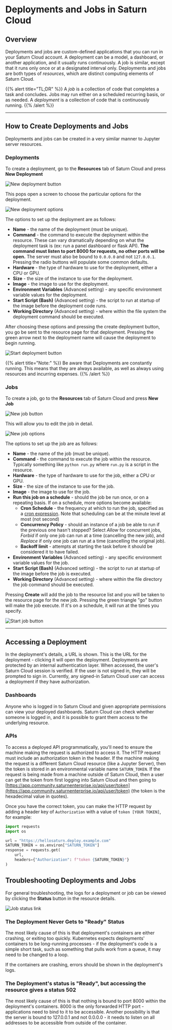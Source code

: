 # Deployments and Jobs in Saturn Cloud
## Overview

Deployments and jobs are custom-defined applications that you can run in your Saturn Cloud account. A deployment can be a model, a dashboard, or another application, and it usually runs continuously. A job is similar, except that it runs only once or at a designated interval only. Deployments and jobs are both types of _resources_, which are distinct computing elements of Saturn Cloud.

{{% alert title="TL;DR" %}}
A _job_ is a collection of code that completes a task and concludes. Jobs may run either on a scheduled recurring basis, or as needed. A _deployment_ is a collection of code that is continuously running.
{{% /alert %}}

***

## How to Create Deployments and Jobs

Deployments and jobs can be created in a very similar manner to Jupyter server resources.

### Deployments

To create a deployment, go to the **Resources** tab of Saturn Cloud and press **New Deployment**

![New deployment button](/images/docs/new-deployment-button.jpg "doc-image")

This pops open a screen to choose the particular options for the deployment.

![New deployment options](/images/docs/new-deployment-options.jpg "doc-image")

The options to set up the deployment are as follows:

* __Name__ - the name of the deployment (must be unique).
* __Command__ - the command to execute the deployment within the resource. These can vary dramatically depending on what the deployment task is (ex: run a panel dashboard or flask API). **The command must listen to port 8000 for requests, no other ports will be open.** The server must also be bound to `0.0.0.0` and not `127.0.0.1`. Pressing the radio buttons will populate some common defaults.
* __Hardware__ - the type of hardware to use for the deployment, either a CPU or GPU.
* __Size__ - the size of the instance to use for the deployment.
* __Image__ - the image to use for the deployment.
* __Environment Variables__ (Advanced setting) - any specific environment variable values for the deployment.
* __Start Script (Bash)__ (Advanced setting) - the script to run at startup of the image before the deployment code runs.
* __Working Directory__ (Advanced setting) - where within the file system the deployment command should be executed.

After choosing these options and pressing the create deployment button, you go be sent to the resource page for that deployment. Pressing the green arrow next to the deployment name will cause the deployment to begin running.

![Start deployment button](/images/docs/start-deployment.jpg "doc-image")

{{% alert title="Note:" %}}
Be aware that Deployments are constantly running.  This means that they are always available, as well as always using resources and incurring expenses.
{{% /alert %}}

### Jobs

To create a job, go to the **Resources** tab of Saturn Cloud and press **New Job**

![New job button](/images/docs/new-job-button.jpg "doc-image")

This will allow you to edit the job in detail.

![New job options](/images/docs/new-job-options.jpg "doc-image")

The options to set up the job are as follows:

* __Name__ - the name of the job (must be unique).
* __Command__ - the command to execute the job within the resource. Typically something like `python run.py` where `run.py` is a script in the resource.
* __Hardware__ - the type of hardware to use for the job, either a CPU or GPU.
* __Size__ - the size of the instance to use for the job.
* __Image__ - the image to use for the job.
* __Run this job on a schedule__ - should the job be run once, or on a repeating basis. If on a schedule, more options become available:
  * __Cron Schedule__ - the frequency at which to run the job, specified as a <a href="https://pkg.go.dev/gopkg.in/robfig/cron.v2" target='_blank' rel='noopener'>cron expression</a>. Note that scheduling can be at the minute level at most (not second)
  * __Concurrency Policy__ - should an instance of a job be able to run if the previous one hasn't stopped? Select _Allow_ for concurrent jobs, _Forbid_ if only one job can run at a time (cancelling the new job), and _Replace_ if only one job can run at a time (cancelling the original job).
  * __Backoff limit__ - attempts at starting the task before it should be considered it to have failed.
* __Environment Variables__ (Advanced setting) - any specific environment variable values for the job.
* __Start Script (Bash)__ (Advanced setting) - the script to run at startup of the image before the job is executed.
* __Working Directory__ (Advanced setting) - where within the file directory the job command should be executed.

Pressing **Create** will add the job to the resource list and you will be taken to the resource page for the new job. Pressing the green triangle "go" button will make the job execute. If it's on a schedule, it will run at the times you specify.

![Start job button](/images/docs/start-job.jpg "doc-image")

***

## Accessing a Deployment

In the deployment's details, a URL is shown. This is the URL for the deployment - clicking it will open the deployment.  Deployments are protected by an internal authentication layer. When accessed, the user's Saturn Cloud session is verified. If the user is not signed in, they will be prompted to sign in. Currently, any signed-in Saturn Cloud user can access a deployment if they have authorization.

### Dashboards

Anyone who is logged in to Saturn Cloud and given appropriate permissions can view your deployed dashboards. Saturn Cloud can check whether someone is logged in, and it is possible to grant them access to the underlying resource.

### APIs

To access a deployed API programmatically, you'll need to ensure the machine making the request is authorized to access it. The HTTP request must include an authorization token in the header. If the machine making the request is a different Saturn Cloud resource (like a Jupyter Server), then the token is stored in an environmental variable name `SATURN_TOKEN`. If the request is being made from a machine outside of Saturn Cloud, then a user can get the token from first logging into Saturn Cloud and then going to [https://app.community.saturnenterprise.io/api/user/token](https://app.community.saturnenterprise.io/api/user/token) (the token is the hexadecimal value in quotes).

Once you have the correct token, you can make the HTTP request by adding a header key of `Authorization` with a value of `token [YOUR TOKEN]`, for example:

```python
import requests
import os

url = "https://hellosaturn.deploy.example.com"
SATURN_TOKEN = os.environ["SATURN_TOKEN"]
response = requests.get(
    url,
    headers={"Authorization": f"token {SATURN_TOKEN}"}
)
```

## Troubleshooting Deployments and Jobs

For general troubleshooting, the logs for a deployment or job can be viewed by clicking the **Status** button in the resource details.

![Job status link](/images/docs/job-status.jpg "doc-image")

### The Deployment Never Gets to "Ready" Status

The most likely cause of this is that deployment's containers are either crashing, or exiting too quickly. Kubernetes expects deployments' containers to be long-running processes - if the deployment's code is a simple short task, such as something that pulls work from a queue, it may need to be changed to a loop.

If the containers are crashing, errors should be shown in the deployment's logs.

### The Deployment's status is "Ready", but accessing the resource gives a status 502

The most likely cause of this is that nothing is bound to port 8000 within the deployment's containers. 8000 is the only forwarded HTTP port - applications need to bind to it to be accessible. Another possibility is that the server is bound to 127.0.0.1 and not 0.0.0.0  - it needs to listen on all addresses to be accessible from outside of the container.

<!-- TODO: none of this troubleshooting actually gives helpful things to DO, need to add actual advice -->
